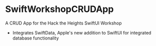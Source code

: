 # SwiftWorkshopCRUDApp
A CRUD App for the Hack the Heights SwiftUI Workshop
* Integrates SwiftData, Apple's new addition to SwiftUI for integrated database functionality

